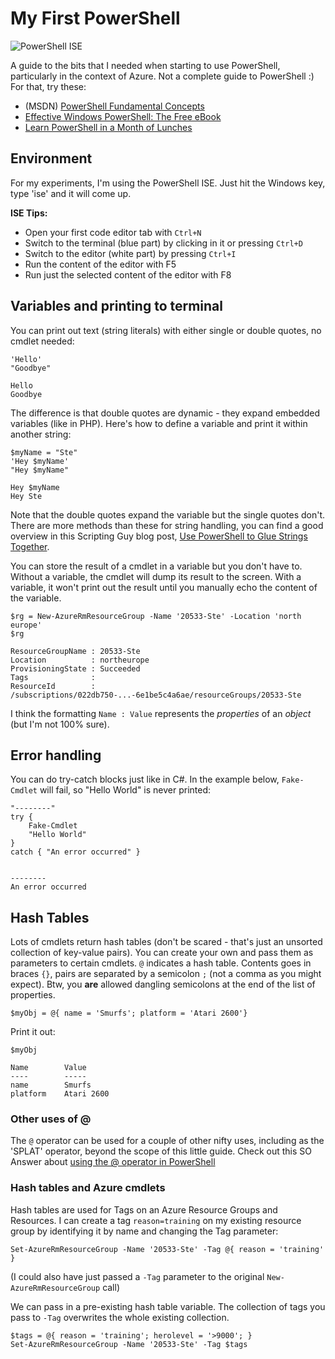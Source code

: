 # My First PowerShell

![PowerShell ISE](./posts/powershell/powershell-ise.png)

A guide to the bits that I needed when starting to use PowerShell, particularly in the context of Azure. Not a complete guide to PowerShell :) For that, try these:

 * (MSDN) [PowerShell Fundamental Concepts][fundamentals]
 * [Effective Windows PowerShell: The Free eBook][effective]
 * [Learn PowerShell in a Month of Lunches][lunches]
 
[fundamentals]: https://msdn.microsoft.com/en-us/powershell/scripting/getting-started/fundamental-concepts
[effective]: https://rkeithhill.wordpress.com/2009/03/08/effective-windows-powershell-the-free-ebook/
[lunches]: https://www.manning.com/books/learn-windows-powershell-in-a-month-of-lunches

## Environment

For my experiments, I'm using the PowerShell ISE. Just hit the Windows key, type 'ise' and it will come up.

**ISE Tips:**

 * Open your first code editor tab with `Ctrl+N`
 * Switch to the terminal (blue part) by clicking in it or pressing `Ctrl+D`
 * Switch to the editor (white part) by pressing `Ctrl+I`
 * Run the content of the editor with F5
 * Run just the selected content of the editor with F8

## Variables and printing to terminal

You can print out text (string literals) with either single or double quotes, no cmdlet needed:

	'Hello'
	"Goodbye"

	Hello
	Goodbye

The difference is that double quotes are dynamic - they expand embedded variables (like in PHP).
Here's how to define a variable and print it within another string:

	$myName = "Ste"
	'Hey $myName'
	"Hey $myName"

	Hey $myName
	Hey Ste

Note that the double quotes expand the variable but the single quotes don't. There are more methods than these for string handling, you can find a good overview in this Scripting Guy blog post, [Use PowerShell to Glue Strings Together][glue].

[glue]: https://blogs.technet.microsoft.com/heyscriptingguy/2014/07/15/keep-your-hands-clean-use-powershell-to-glue-strings-together/

You can store the result of a cmdlet in a variable but you don't have to. Without a variable, the cmdlet will dump its result to the screen. With a variable, it won't print out the result until you manually echo the content of the variable.

	$rg = New-AzureRmResourceGroup -Name '20533-Ste' -Location 'north europe'
	$rg

	ResourceGroupName : 20533-Ste
	Location          : northeurope
	ProvisioningState : Succeeded
	Tags              : 
	ResourceId        : /subscriptions/022db750-...-6e1be5c4a6ae/resourceGroups/20533-Ste

I think the formatting `Name : Value` represents the *properties* of an *object* (but I'm not 100% sure).

## Error handling

You can do try-catch blocks just like in C#. In the example below, `Fake-Cmdlet` will fail, so "Hello World" is never printed:

	"--------"
	try {
		Fake-Cmdlet
		"Hello World"
	}
	catch { "An error occurred" }


	--------
	An error occurred


## Hash Tables

Lots of cmdlets return hash tables (don't be scared - that's just an unsorted collection of key-value pairs). You can create your own and pass them as parameters to certain cmdlets. `@` indicates a hash table. Contents goes in braces `{}`, pairs are separated by a semicolon `;` (not a comma as you might expect). Btw, you **are** allowed dangling semicolons at the end of the list of properties.

	$myObj = @{ name = 'Smurfs'; platform = 'Atari 2600'}

Print it out:

	$myObj

	Name        Value                                                                              
	----        -----                                                                              
	name        Smurfs                                                                             
	platform    Atari 2600 


### Other uses of @

The `@` operator can be used for a couple of other nifty uses, including as the 'SPLAT' operator, beyond the scope of this little guide. Check out this SO Answer about [using the @ operator in PowerShell][splat]

[splat]: https://stackoverflow.com/a/574388/1761974


### Hash tables and Azure cmdlets

Hash tables are used for Tags on an Azure Resource Groups and Resources. I can create a tag `reason=training` on my existing resource group by identifying it by name and changing the Tag parameter:

	Set-AzureRmResourceGroup -Name '20533-Ste' -Tag @{ reason = 'training' }

(I could also have just passed a `-Tag` parameter to the original `New-AzureRmResourceGroup` call)

We can pass in a pre-existing hash table variable. The collection of tags you pass to `-Tag` overwrites the whole existing collection.

	$tags = @{ reason = 'training'; herolevel = '>9000'; }
	Set-AzureRmResourceGroup -Name '20533-Ste' -Tag $tags
